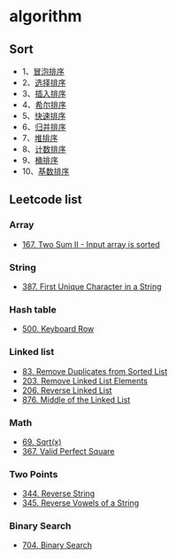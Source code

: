 # algorithm 

## Sort

- 1、[冒泡排序](/solutions/bubbleSort.md) 
- 2、[选择排序](/solutions/selectionSort.md) 
- 3、[插入排序](/solutions/insertionSort.md)
- 4、[希尔排序](/solutions/shellSort.md)
- 5、[快速排序](/solutions/quickSort.md)
- 6、[归并排序](/solutions/mergeSort.md)
- 7、[堆排序](/solutions/heapsort.md) 
- 8、[计数排序](/solutions/countingSort.md)
- 9、[桶排序](/solutions/bucketSort.md)
- 10、[基数排序](/solutions/radixSort.md)

## Leetcode list

### Array

- [167. Two Sum II - Input array is sorted](./leetcode/2019-09-25_L167.md)


### String

- [387. First Unique Character in a String](./leetcode/2019-09-26_L387.md)

### Hash table

- [500. Keyboard Row](./leetcode/2019-09-27_L500.md)

### Linked list

- [83. Remove Duplicates from Sorted List](./leetcode/2019-10-01_L83.md)
- [203. Remove Linked List Elements](./leetcode/2019-09-28_L203.md)
- [206. Reverse Linked List](./leetcode/2019-09-30_L206.md)
-  [876. Middle of the Linked List](./leetcode/2019-09-29_L876.md)

### Math

- [69. Sqrt(x)](./leetcode/2019-10-02_69.md)
- [367. Valid Perfect Square](./leetcode/2019-10-02_367.md)

### Two Points

- [344. Reverse String](./leetcode/2019-10-02_344.md)
- [345. Reverse Vowels of a String](./leetcode/2019-10-02_345.md)

### Binary Search 

- [704. Binary Search](./leetcode/2019-10-02_704.md)